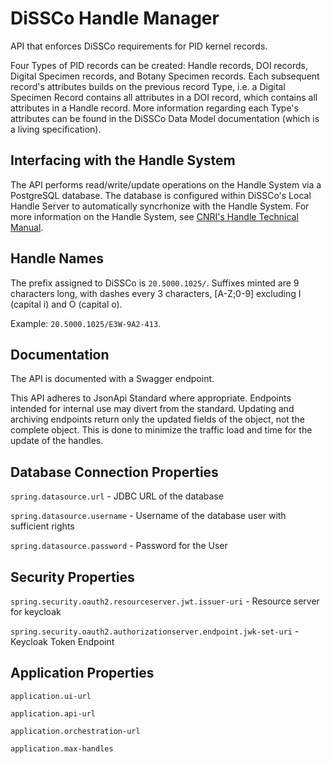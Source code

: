 # DiSSCo Handle Manager

API that enforces DiSSCo requirements for PID kernel records.

Four Types of PID records can be created: Handle records, DOI records, Digital Specimen records, and
Botany Specimen records. Each subsequent record's attributes builds on the previous record Type,
i.e. a Digital Specimen Record contains all attributes in a DOI record, which contains all
attributes in a Handle record. More information regarding each Type's attributes can be found in the
DiSSCo Data Model documentation (which is a living specification).

## Interfacing with the Handle System

The API performs read/write/update operations on the Handle System via a PostgreSQL database. The
database is configured within DiSSCo's Local Handle Server to automatically syncrhonize with the
Handle System. For more information on the Handle System,
see [CNRI's Handle Technical Manual](http://www.handle.net/tech_manual/HN_Tech_Manual_9.pdf).

## Handle Names

The prefix assigned to DiSSCo is `20.5000.1025/`. Suffixes minted are 9 characters long, with dashes
every 3 characters, [A-Z;0-9] excluding I (capital i) and O (capital o).

Example: `20.5000.1025/E3W-9A2-413`.

## Documentation

The API is documented with a Swagger endpoint.

This API adheres to JsonApi Standard where appropriate. Endpoints intended for internal use may
divert from the standard. Updating and archiving endpoints return only the updated fields of the
object, not the complete object. This is done to minimize the traffic load and time for the update
of the handles.

## Database Connection Properties

`spring.datasource.url` - JDBC URL of the database

`spring.datasource.username` - Username of the database user with sufficient rights

`spring.datasource.password` - Password for the User

## Security Properties
`spring.security.oauth2.resourceserver.jwt.issuer-uri` - Resource server for keycloak

`spring.security.oauth2.authorizationserver.endpoint.jwk-set-uri` - Keycloak Token Endpoint

## Application Properties

`application.ui-url` 

`application.api-url`

`application.orchestration-url`

`application.max-handles`